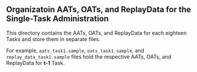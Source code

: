 ## Organizatoin AATs, OATs, and ReplayData for the Single-Task Administration

This directory contains the AATs, OATs, and ReplayData for each eighteen Tasks and store them in separate files. 

For example, `aats_task1.sample`, `oats_task1.sample`, and `replay_data_task1.sample` files hold the respective AATs, OATs, and ReplayData for **t-1** Task.
